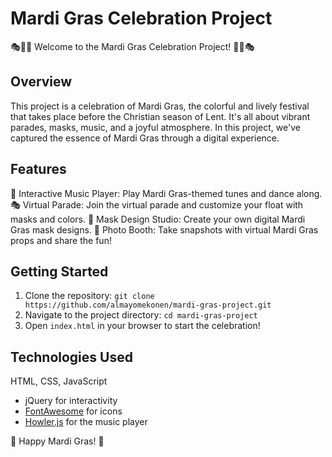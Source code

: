 # Mardi Gras Celebration Project

🎭🎉🎺 Welcome to the Mardi Gras Celebration Project! 🎺🎉🎭

## Overview

This project is a celebration of Mardi Gras, 
the colorful and lively festival that takes place before the Christian season of Lent.
It's all about vibrant parades, masks, music, and a joyful atmosphere.
In this project, we've captured the essence of Mardi Gras through a digital experience.

## Features

🎵 Interactive Music Player: Play Mardi Gras-themed tunes and dance along.
🎭 Virtual Parade: Join the virtual parade and customize your float with masks and colors.
🎨 Mask Design Studio: Create your own digital Mardi Gras mask designs.
📸 Photo Booth: Take snapshots with virtual Mardi Gras props and share the fun!

## Getting Started

1. Clone the repository: `git clone https://github.com/almayomekonen/mardi-gras-project.git`
2. Navigate to the project directory: `cd mardi-gras-project`
3. Open `index.html` in your browser to start the celebration!

## Technologies Used

 HTML, CSS, JavaScript
- jQuery for interactivity
- [FontAwesome](https://fontawesome.com/) for icons
- [Howler.js](https://howlerjs.com/) for the music player


🎉 Happy Mardi Gras! 🎉
